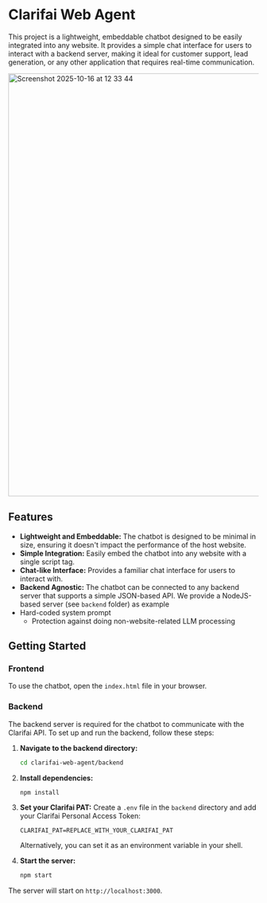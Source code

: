 # Clarifai Web Agent

This project is a lightweight, embeddable chatbot designed to be easily integrated into any website. It provides a simple chat interface for users to interact with a backend server, making it ideal for customer support, lead generation, or any other application that requires real-time communication.

<img width="1013" height="849" alt="Screenshot 2025-10-16 at 12 33 44" src="https://github.com/user-attachments/assets/01b97bf1-51f8-4364-b3b0-70064e744f3f" />

## Features

- **Lightweight and Embeddable:** The chatbot is designed to be minimal in size, ensuring it doesn't impact the performance of the host website.
- **Simple Integration:** Easily embed the chatbot into any website with a single script tag.
- **Chat-like Interface:** Provides a familiar chat interface for users to interact with.
- **Backend Agnostic:** The chatbot can be connected to any backend server that supports a simple JSON-based API. We provide a NodeJS-based server (see `backend` folder) as example
- Hard-coded system prompt
    - Protection against doing non-website-related LLM processing

## Getting Started

### Frontend

To use the chatbot, open the `index.html` file in your browser.

### Backend

The backend server is required for the chatbot to communicate with the Clarifai API. To set up and run the backend, follow these steps:

1.  **Navigate to the backend directory:**
    ```bash
    cd clarifai-web-agent/backend
    ```

2.  **Install dependencies:**
    ```bash
    npm install
    ```

3.  **Set your Clarifai PAT:**
    Create a `.env` file in the `backend` directory and add your Clarifai Personal Access Token:
    ```
    CLARIFAI_PAT=REPLACE_WITH_YOUR_CLARIFAI_PAT
    ```
    Alternatively, you can set it as an environment variable in your shell.

4.  **Start the server:**
    ```bash
    npm start
    ```

The server will start on `http://localhost:3000`.
